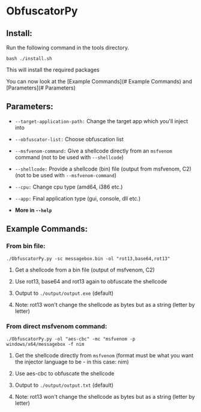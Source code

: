 # ObfuscatorPy

## Install:

Run the following command in the tools directory.

```shell
bash ./install.sh 
```

This will install the required packages

You can now look at the [Example Commands](# Example Commands) and [Parameters](# Parameters)



## Parameters:

- `--target-application-path:` Change the target app which you'll inject into

- `--obfuscator-list:` Choose obfuscation list

- `--msfvenom-command:` Give a shellcode directly from an `msfvenom` command (not to be used with `--shellcode`)

- `--shellcode:` Provide a shellcode (bin) file (output from msfvenom, C2) (not to be used with `--msfvenom-command`)

- `--cpu:` Change cpu type (amd64, i386 etc.)

- `--app:` Final application type (gui, console, dll etc.)

- **More in `--help`**



## Example Commands:

### From bin file:

`./ObfuscatorPy.py -sc messagebox.bin -ol "rot13,base64,rot13"`

1. Get a shellcode from a bin file (output of msfvenom, C2)

2. Use rot13, base64 and rot13 again to obfuscate the shellcode

3. Output to `./output/output.exe` (default)

4. Note: rot13 won't change the shellcode as bytes but as a string (letter by letter)

### From direct msfvenom command:

`./ObfuscatorPy.py -ol "aes-cbc" -mc "msfvenom -p windows/x64/messagebox -f nim`

1. Get the shellcode directly from `msfvenom` (format must be what you want the injector language to be - in this case: nim)

2. Use aes-cbc to obfuscate the shellcode

3. Output to `./output/output.txt` (default)

4. Note: rot13 won't change the shellcode as bytes but as a string (letter by letter)
